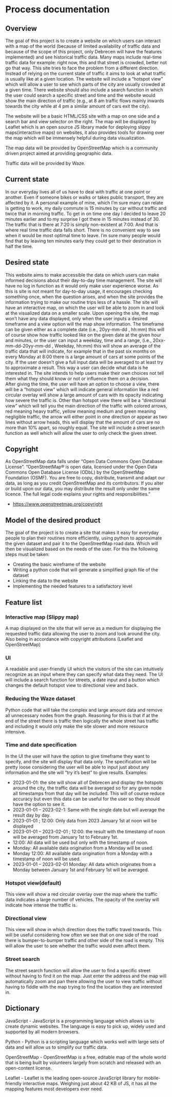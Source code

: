 # Process documentation

## Overview 

The goal of this project is to create a website on which users can interact with a map of the world (because of limited availability of traffic data and because of the scope of this project, only Debrecen will have the features implemented) and see historical traffic data. Many maps include real-time traffic data for example: right now, this and that street is crowded, better not go that way. This site tries to face the problem from a different direction. Instead of relying on the current state of traffic it aims to look at what traffic is usually like at a given location. The website will include a “hotspot view” which will allow a user to see which parts of the city are usually crowded at a given time. There website should also include a search function in which the user could search a specific street and time and the website would show the main direction of traffic (e.g., at 8 am traffic flows mainly inwards towards the city while at 4 pm a similar amount of cars exit the city). 

The website will be a basic HTML/CSS site with a map on one side and a search bar and view selector on the right. The map will be displayed by Leaflet which is an open source JS library made for deploying slippy maps(interactive maps) on websites, it also provides tools for drawing over the map which will be immensely helpful during data visualization.

The map data will be provided by OpenStreetMap which is a community driven project aimed at providing geographic data.

Traffic data will be provided by Waze.
## Current state
In our everyday lives all of us have to deal with traffic at one point or another. Even if someone bikes or walks or takes public transport, they are affected by it. A personal example of mine, which I’m sure many can relate is getting to work, my daily commute is 15 minutes by car without traffic and twice that in morning traffic. To get in on time one day I decided to leave 20 minutes earlier and to my surprise I got there in 15 minutes instead of 30. The traffic that is there at 7:20 is simply non-existent at 7:00. And that is where real time traffic data falls short. There is no convenient way to see when it would be most optimal time to leave. I’m sure many people would find that by leaving ten minutes early they could get to their destination in half the time. 

## Desired state
This website aims to make accessible the data on which users can make informed decisions about their day-to-day time management. The site will have no log in function as it would only make user experience worse. As this is site is not meant for day-to-day usage, it encourages checking something once, when the question arises, and when the site provides the information trying to make our routine trips less of a hassle. The site will have an interactive map, on which the user will be able to zoom in and look at the visualized data on a smaller scale. Upon opening the site, the map won’t have any data displayed, only when the user inputs a desired timeframe and a view option will the map show information. The timeframe can be given either as a complete date (i.e., 20yy-mm-dd , hh:mm) this will of course show how traffic looked like on the given date at the given hour and minutes, or the user can input a weekday, time and a range, (i.e., 20xx-mm-dd-20yy-mm-dd , Weekday, hh:mm) this will show an average of the traffic data that will indicate, for example that in the past six months on every Monday at 8:00 there is a large amount of cars at some points of the city. If the user doesn’t give a full input data will be averaged to at least try to approximate a result. This way a user can decide what data is he interested in. The site intends to help users make their own choices not tell them what they should know or not or influence them on a decision.   
After giving the time, the user will have an option to choose a view, there will be a “hotspot view” which will indicate general information like a red circular overlay will show a large amount of cars with its opacity indicating how severe the traffic is.
Other than hotspot view there will be a “directional view” which will tell you the main direction of the traffic with colored arrows, red meaning heavy traffic, yellow meaning medium and green meaning negligible traffic, the arrow will either point in one direction or appear as two lines without arrow heads, this will display that the amount of cars are no more than 10% apart, so roughly equal.
The site will include a street search function as well which will allow the user to only check the given street.
## Copyright
As OpenStreetMap data falls under “Open Data Commons Open Database License”.
 “OpenStreetMap® is open data, licensed under the Open Data Commons Open Database License (ODbL) by the OpenStreetMap Foundation (OSMF).
You are free to copy, distribute, transmit and adapt our data, as long as you credit OpenStreetMap and its contributors. If you alter or build upon our data, you may distribute the result only under the same licence. The full legal code explains your rights and responsibilities.” 
- https://www.openstreetmap.org/copyright
## Model of the desired product
The goal of the project is to create a site that makes it easy for everyday people to plan their routines more efficiently, using python to approximate the given dataset and pair it to the OpenStreetMap road data. Which will then be visualized based on the needs of the user. For this the following steps must be taken:
* Creating the basic wireframe of the website
* Writing a python code that will generate a simplified graph file of the dataset
* Linking the data to the website
* Implementing the needed features to a satisfactory level

## Feature list

### Interactive map (Slippy map)
A map displayed on the site that will serve as a medium for displaying the requested traffic data allowing the user to zoom and look around the city. Also being in accordance with copyright attributions (Leaflet and OpenStreetMap)
### UI
A readable and user-friendly UI which the visitors of the site can intuitively recognize as an input where they can specify what data they need. The UI will include a search function for streets, a date input and a button which changes the default hotspot view to directional view and back.

### Reducing the Waze dataset
Python code that will take the complex and large amount data and remove all unnecessary nodes from the graph. Reasoning for this is that if at the end of the street there is traffic then logically the whole street has traffic and including it would only make the site slower and more resource intensive.
### Time and date specification
In the UI the user will have the option to give timeframe they want to specify, and the site will display that data only. The specification will be pretty loose considering the user will be able to input just about any information and the site will “try it’s best” to give results. Examples:
- 2023-01-01: the site will show all of Debrecen and display the hotspots around the city, the traffic data will be averaged so for any given node all timestamps from that day will be included. This will of course reduce accuracy but even this data can be useful for the user so they should have the option to see it.
- 2023-01-01 – 2023-02-1: Same with the single date but will average the result day by day.
- 2023-01-01 ; 12:00: Only data from 2023 January 1st at noon will be displayed
- 2023-01-01 – 2023-02-01 ; 12:00: the result with the timestamp of noon will be averaged from January 1st to February 1st.
- 12:00: All data will be used but only with the timestamp of noon.
- Monday: All available data origination from a Monday will be used.
- Monday 12:00: All available data origination from a Monday with a timestamp of noon will be used.
- 2023-01-01 – 2023-02-01 Monday: All data which originates from a Monday between January 1st and February 1st will be averaged.


### Hotspot view(default)
This view will show a red circular overlay over the map where the traffic data indicates a large number of vehicles. The opacity of the overlay will indicate how intense the traffic is.

### Directional view
This view will show in which direction does the traffic travel towards. This will be useful considering how often we see that on one side of the road there is bumper-to-bumper traffic and other side of the road is empty. This will allow the user to see whether the traffic would even affect them.
### Street search
The street search function will allow the user to find a specific street without having to find it on the map. Just enter the address and the map will automatically zoom and pan there allowing the user to view traffic without having to fiddle with the map trying to find the location they are interested in.
  
## Dictionary

JavaScript - JavaScript is a programming language which allows us to create dynamic websites. The language is easy to pick up, widely used and supported by all modern browsers. 

Python - Python is a scripting language which works well with large sets of data and will allow us to simplify our traffic data.

OpenStreetMap - OpenStreetMap is a free, editable map of the whole world that is being built by volunteers largely from scratch and released with an open-content license.

Leaflet - Leaflet is the leading open-source JavaScript library for mobile-friendly interactive maps. Weighing just about 42 KB of JS, it has all the mapping features most developers ever need. 
